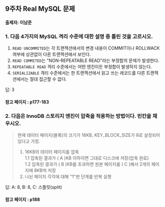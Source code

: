 ## 9주차 Real MySQL 문제
#### 출제자: 이남준

### 1. 다음 4가지의 MySQL 격리 수준에 대한 설명 중 틀린 것을 고르시오.
1. `READ UNCOMMITED`는 각 트랜잭션에서의 변경 내용이 COMMIT이나 ROLLWACK 여부에 상관없이 다른 트랜잭션에서 보인다.
2. `READ COMMITED`는 "NON-REPEATABLE READ"라는 부정합의 문제가 발생한다.
3. `REPEATABLE READ` 격리 수준에서는 어떤 엔진이든 부정합이 발생하지 않는다.
4. `SERIALIZABLE` 격리 수준에서는 한 트랜잭션에서 읽고 쓰는 레코드를 다른 트랜잭션에서는 절대 접근할 수 없다.

답: 3

#### 참고 페이지 : p177-183

### 2. 다음은 InnoDB 스토리지 엔진이 압축을 적용하는 방법이다. 빈칸을 채우시오.
> 현재 데이터 페이지(블록)의 크기가 16KB, KEY_BLOCK_SIZE가 8로 설정되어있다고 가정.
> 1. 16KB의 데이터 페이지를 압축<br>
> 1.1 압축된 결과가 ( A )KB 이하이면 그대로 디스크에 저장(압축 완료)<br>
> 1.2 압축된 결과가 ( B )KB를 초과하면 원본 페이지를 ( C )해서 2개의 페이지에 8KB씩 저장<br>
> 2. 나뉜 페이지 각각에 대해 "1"번 단계를 반복 실행


답: A: 8, B: 8, C: 스플릿(split)

#### 참고 페이지 : p188